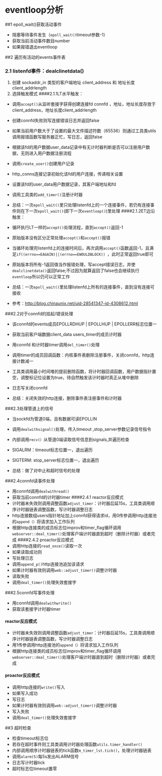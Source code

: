 # eventloop分析
 
##1 epoll_wait()获取活动事件
* 阻塞等待事件发生（`epoll_wait()`timeout参数-1）
* 获取当前活动事件数目number
* 如果报错退出eventloop

##2 遍历有活动的events事件表
### 2.1 listenfd事件：dealclinetdata()
1. 创建 sockaddr_in 类型的客户端地址 client_address 和 地址长度client_addrlength
2. 选择触发模式
####2.1.1LT水平触发：

* 调用`accept()`从监听套接字获得创建连接fd connfd ，地址，地址长度存放于client_address，地址长度client_addrlength
* 创建connfd失败则写连接错误日志并返回false
* 如果当前用户数大于了设置的最大文件描述符数（65536）则通过工具类utils调用报错函数写服务器正忙，写日志，返回false
* 根据该fd的用户数据user_data记录中有无计时器判断是否可以注册用户数据，无则进入用户数据注册流程
 * 调用`create_user()`创建用户记录
 * http_conns连接记录初始化该fd的用户连接，传递相关设置
 * 设置该fd的user_data用户数据记录，其客户端地址和fd
 * 调用工具类的`add_timer()`注册计时器
  
* 总结：一次`epoll_wait()`里只处理listenfd上的一个连接事件，若仍有连接事件则在下一次`epoll_wait()`(即下一次`eventloop()`)里处理
####2.1.2ET边沿触发：
* 循环执行LT一样的`accept()`处理流程，直到`accept()`返回-1
* 原始版本没有区分正常处理`accept()`和`accept()`报错
 * 当循环处理完listenfd上的连接时间后，再次调用`accept()`函数返回-1，且满足`if((errno==EAGAIN)||(errno==EWOULDBLOCK)) `，此时正常返回true即可
 * 原始版本将所有-1返回值当作报错处理，写accept错误日志，并使`dealclinetdata()`返回false;不过因为就算返回了false也会继续执行`eventloop`所以仍可以正常工作
 
* 总结：一次`epoll_wait()`里处理listenfd上所有的连接事件，直到没有连接可接收
  
* 参考：http://blog.chinaunix.net/uid-28541347-id-4308612.html
  
###2.2对于connfd的挂起/错误处理
* 该connfd的events成员EPOLLRDHUP | EPOLLHUP | EPOLLERR标志位置一
* 获取当前客户端数据client_data users_timer的成员计时器
* 用connfd 和计时器timer调用`del_timer()`处理
 * 调用timer的成员回调函数：内核事件表删除注册事件，关闭connfd，http连接计数减一
 * 工具类调用最小时间堆的提前删除函数，将计时器回调函数，用户数据指针置空，调整标记位设置为true，待自然触发该计时器时真正从堆中删除
 * 日志写关闭connfd

* 总结：关闭失效的http连接，删除事件表注册事件和计时器
  
###2.3处理管道上的信号
* 当sockfd为管道0端，且有数据可读EPOLLIN
* 调用`dealwithsignal()`处理，传入timeout ,stop_server参数记录信号指令
 * 内部调用`recv(）`从管道0端读取信号信息到signals,并遍历检查
 * SIGALRM：timeout标志位置一，退出遍历
 * SIGTERM: stop_server标志位置一，退出遍历
  
* 总结：做了对中止和超时信号的处理
  
###2.4connfd读事件处理
* 用connfd调用`dealwithread()`
* 获取当前connfd的计时器timer
####2.4.1 reactor反应模式
* 计时器未失效则调用调整函数`adjust_timer`：计时器后延15s，工具类调用顺序计时器链表调整函数，写计时器调整日志
* http连接数组users指针地址加上connfd获得请求id，用0传参调用http连接池的`append（）`将请求加入工作队列
* 根据http连接类的成员标志位improv和timer_flag循环调用`webserver::deal_timer()`处理客户端计时器直到超时（删除计时器）或者完成
####2.4.2 proactor反应模式
* 调用http连接的`read_once()`读取一次
* 如果读取成功则
 * 写处理日志
 * 调用`append_p()`http连接池追加该请求
 * 如果计时器有效则调用`web::adjust_timer()`调整计时器
* 读取失败
 * 调用`deal_timer()`处理失效套接字
  
###2.5connfd写事件处理
* 用connfd调用`dealwithwrite()`
* 获取该套接字计时器timer
#### reactor反应模式
* 计时器未失效则调用调整函数`adjust_timer`：计时器后延15s，工具类调用顺序计时器链表调整函数，写计时器调整日志
* 用1传参调用http连接池的`append（）`将请求加入工作队列
* 根据http连接类的成员标志位improv和timer_flag循环调用`webserver::deal_timer()`处理客户端计时器直到超时（删除计时器）或者完成
#### proactor反应模式
* 调用http连接的`write()`写入
* 如果写入成功
 * 写日志
 * 如果计时器有效则调用`web::adjust_timer()`调整计时器
* 写入失败
 * 调用`deal_timer()`处理失效套接字

##3 超时检查
* 检查timeout标志位
* 若存在超时事件则工具类调用计时器处理函数`utils.timer_handler()`
 * 内部调用顺序计时器链表的tick函数`m_timer_lst.tick()`，处理计时器链表
 * 调用`alarm(5)`每5s发出ALARM信号
* 日志写计时器tick
* 超时标志位timeout置零
